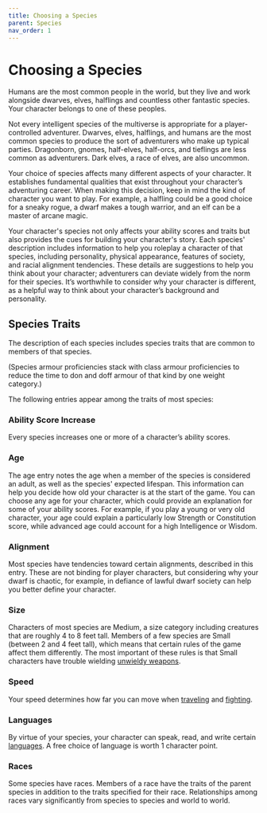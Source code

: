 ```yaml
---
title: Choosing a Species
parent: Species
nav_order: 1
---
```


# Choosing a Species
Humans are the most common people in the world, but they live and work alongside dwarves, elves, halflings and countless other fantastic species. Your character belongs to one of these peoples.

Not every intelligent species of the multiverse is appropriate for a player-controlled adventurer. Dwarves, elves, halflings, and humans are the most common species to produce the sort of adventurers who make up typical parties. Dragonborn, gnomes, half-elves, half-orcs, and tieflings are less common as adventurers. Dark elves, a race of elves, are also uncommon.

Your choice of species affects many different aspects of your character. It establishes fundamental qualities that exist throughout your character’s adventuring career. When making this decision, keep in mind the kind of character you want to play. For example, a halfling could be a good choice for a sneaky rogue, a dwarf makes a tough warrior, and an elf can be a master of arcane magic.

Your character's species not only affects your ability scores and traits but also provides the cues for building your character's story. Each species' description includes information to help you roleplay a character of that species, including personality, physical appearance, features of society, and racial alignment tendencies. These details are suggestions to help you think about your character; adventurers can deviate widely from the norm for their species. It’s worthwhile to consider why your character is different, as a helpful way to think about your character’s background and personality.

## Species Traits
The description of each species includes species traits that are common to members of that species.

(Species armour proficiencies stack with class armour proficiencies to reduce the time to don and doff armour of that kind by one weight category.)

The following entries appear among the traits of most species:

### Ability Score Increase
Every species increases one or more of a character’s ability scores.

### Age
The age entry notes the age when a member of the species is considered an adult, as well as the species' expected lifespan. This information can help you decide how old your character is at the start of the game. You can choose any age for your character, which could provide an explanation for some of your ability scores. For example, if you play a young or very old character, your age could explain a particularly low Strength or Constitution score, while advanced age could account for a high Intelligence or Wisdom.

### Alignment
Most species have tendencies toward certain alignments, described in this entry. These are not binding for player characters, but considering why your dwarf is chaotic, for example, in defiance of lawful dwarf society can help you better define your character.

### Size
Characters of most species are Medium, a size category including creatures that are roughly 4 to 8 feet tall. Members of a few species are Small (between 2 and 4 feet tall), which means that certain rules of the game affect them differently. The most important of these rules is that Small characters have trouble wielding [unwieldy weapons](http://stormchaserroleplaying.com/stormchaserRPG/Equipment/Weapons/WeaponTableGlossary/#unwieldy).

### Speed
Your speed determines how far you can move when [traveling](http://stormchaserroleplaying.com/stormchaserRPG/Adventuring/Movement/) and [fighting](http://stormchaserroleplaying.com/stormchaserRPG/Combat/MovementandPosition/).

### Languages
By virtue of your species, your character can speak, read, and write certain [languages](http://stormchaserroleplaying.com/stormchaserRPG/PersonalityandBackgrounds/CharacterDetails/#languages). A free choice of language is worth 1 character point.

### Races
Some species have races. Members of a race have the traits of the parent species in addition to the traits specified for their race. Relationships among races vary significantly from species to species and world to world.
